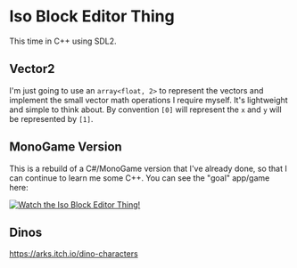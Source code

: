 # Iso Block Editor Thing

This time in C++ using SDL2.

## Vector2
I'm just going to use an `array<float, 2>` to represent the vectors and implement the small vector math operations I require myself. It's lightweight and simple to think about. By convention `[0]` will represent the `x` and `y` will be represented by `[1]`.

## MonoGame Version
This is a rebuild of a C#/MonoGame version that I've already done, so that I can continue to learn me some C++. You can see the "goal" app/game here:

[![Watch the Iso Block Editor Thing!](https://img.youtube.com/vi/FF7-CFqMzLo/0.jpg)](https://www.youtube.com/watch?v=FF7-CFqMzLo)

## Dinos
https://arks.itch.io/dino-characters
